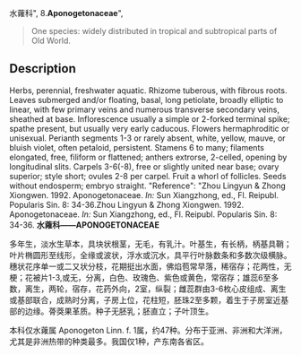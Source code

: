 水蕹科",
8.**Aponogetonaceae**",

> One species: widely distributed in tropical and subtropical parts of Old World.

## Description
Herbs, perennial, freshwater aquatic. Rhizome tuberous, with fibrous roots. Leaves submerged and/or floating, basal, long petiolate, broadly elliptic to linear, with few primary veins and numerous transverse secondary veins, sheathed at base. Inflorescence usually a simple or 2-forked terminal spike; spathe present, but usually very early caducous. Flowers hermaphroditic or unisexual. Perianth segments 1-3 or rarely absent, white, yellow, mauve, or bluish violet, often petaloid, persistent. Stamens 6 to many; filaments elongated, free, filiform or flattened; anthers extrorse, 2-celled, opening by longitudinal slits. Carpels 3-6(-8), free or slightly united near base; ovary superior; style short; ovules 2-8 per carpel. Fruit a whorl of follicles. Seeds without endosperm; embryo straight.
  "Reference": "Zhou Lingyun &amp; Zhong Xiongwen. 1992. Aponogetonaceae. *In:* Sun Xiangzhong, ed., Fl. Reipubl. Popularis Sin. 8: 34-36.Zhou Lingyun &amp; Zhong Xiongwen. 1992. Aponogetonaceae. *In:* Sun Xiangzhong, ed., Fl. Reipubl. Popularis Sin. 8: 34-36.
**水蕹科——APONOGETONACEAE**

多年生，淡水生草本，具块状根茎，无毛，有乳汁。叶基生，有长柄，柄基具鞘；叶片椭圆形至线形，全缘或波状，浮水或沉水，具平行叶脉数条和多数次级横脉。穗状花序单一或二又状分枝，花期挺出水面，佛焰苞常早落，稀宿存；花两性，无梗；花被片1-3,或无，分离，白色、玫瑰色、紫色或黄色，常宿存；雄蕊6至多数，离生，两轮，宿存，花药外向，2室，纵裂；雌蕊群由3-6枚心皮组成、离生或基部联合，成熟时分离，子房上位，花柱短，胚珠2至多颗，着生于子房室近基部的边缘。蓇葖果革质。种子无胚乳；胚直立；子叶顶生。

本科仅水蕹属 Aponogeton Linn. f. 1属，约47种。分布于亚洲、非洲和大洋洲，尤其是非洲热带的种类最多。我国仅1种，产东南各省区。
